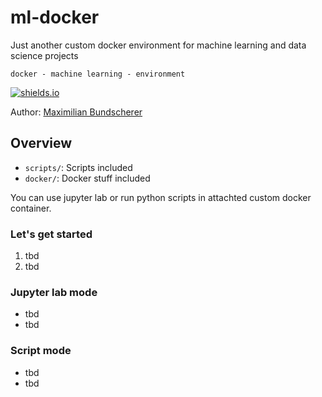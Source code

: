 # ml-docker

Just another custom docker environment for machine learning and data science projects

``docker - machine learning - environment``

[![shields.io](https://img.shields.io/badge/license-Apache2-blue.svg)](http://www.apache.org/licenses/LICENSE-2.0.txt)

Author: [Maximilian Bundscherer](https://bundscherer-online.de)

## Overview

- ``scripts/``: Scripts included
- ``docker/``: Docker stuff included

You can use jupyter lab or run python scripts in attachted custom docker container.

### Let's get started

1. tbd
2. tbd

### Jupyter lab mode

- tbd
- tbd

### Script mode

- tbd
- tbd